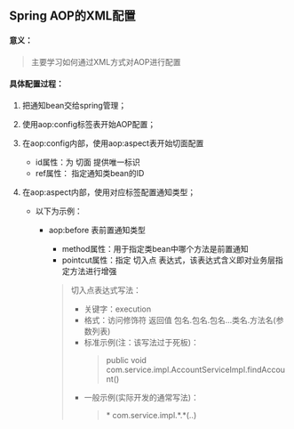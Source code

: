## Spring AOP的XML配置
#### 意义：
> 主要学习如何通过XML方式对AOP进行配置

#### 具体配置过程：
1. 把通知bean交给spring管理；
2. 使用aop:config标签表开始AOP配置；
3. 在aop:config内部，使用aop:aspect表开始切面配置
    - id属性：为 切面 提供唯一标识
    -  ref属性： 指定通知类bean的ID
4. 在aop:aspect内部，使用对应标签配置通知类型；
    
    - 以下为示例：
        - aop:before 表前置通知类型
            - method属性：用于指定类bean中哪个方法是前置通知
            - pointcut属性：指定 切入点 表达式，该表达式含义即对业务层指定方法进行增强

            > 切入点表达式写法：
            >   - 关键字：execution
            >   - 格式：访问修饰符  返回值  包名.包名.包名...类名.方法名(参数列表)
            >   - 标准示例(注：该写法过于死板)：
            >       > public void com.service.impl.AccountServiceImpl.findAccount()
            >   - 一般示例(实际开发的通常写法)：
            >       > \* com.service.impl.\*.\*(..)